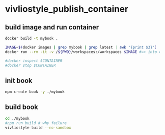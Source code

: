 vivliostyle_publish_container
=============================

build image and run container
-----------------------------

```sh
docker build -t mybook .

IMAGE=$(docker images | grep mybook | grep latest | awk '{print $3}')
docker run --rm -it -v /${PWD}/workspaces:/workspaces $IMAGE #=> into container

#docker inspect $CONTAINER
#docker stop $CONTAINER
```

init book
---------

```sh
npm create book -y ./mybook
```

build book
----------

```sh
cd ./mybook
#npm run build # why failure
vivliostyle build --no-sandbox
```
